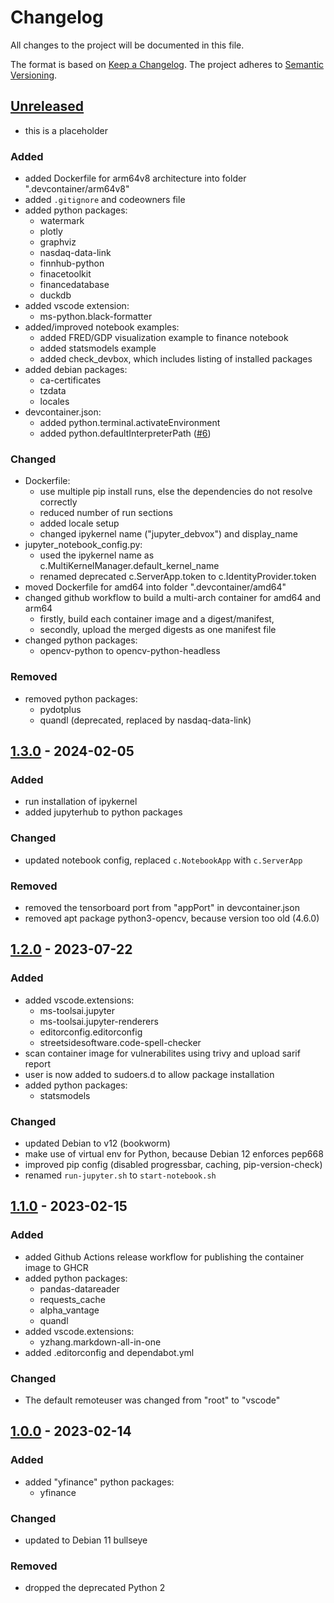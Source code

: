 # Changelog

All changes to the project will be documented in this file.

The format is based on [Keep a Changelog](https://keepachangelog.com/en/1.0.0/).
The project adheres to [Semantic Versioning](https://semver.org/spec/v2.0.0.html).

## [Unreleased]

- this is a placeholder

### Added

- added Dockerfile for arm64v8 architecture into folder ".devcontainer/arm64v8"
- added `.gitignore` and codeowners file
- added python packages:
  - watermark
  - plotly
  - graphviz
  - nasdaq-data-link
  - finnhub-python
  - finacetoolkit
  - financedatabase
  - duckdb
- added vscode extension:
  - ms-python.black-formatter
- added/improved notebook examples:
  - added FRED/GDP visualization example to finance notebook
  - added statsmodels example
  - added check_devbox, which includes listing of installed packages
- added debian packages:
  - ca-certificates
  - tzdata
  - locales
- devcontainer.json:
  - added python.terminal.activateEnvironment
  - added python.defaultInterpreterPath ([#6](https://github.com/jakoch/jupyter-devbox/issues/6))

### Changed

- Dockerfile:
  - use multiple pip install runs, else the dependencies do not resolve correctly
  - reduced number of run sections
  - added locale setup
  - changed ipykernel name ("jupyter_debvox") and display_name 
- jupyter_notebook_config.py:
  - used the ipykernel name as c.MultiKernelManager.default_kernel_name
  - renamed deprecated c.ServerApp.token to c.IdentityProvider.token
- moved Dockerfile for amd64 into folder ".devcontainer/amd64"
- changed github workflow to build a multi-arch container for amd64 and arm64
  - firstly, build each container image and a digest/manifest,
  - secondly, upload the merged digests as one manifest file
- changed python packages:
  - opencv-python to opencv-python-headless

### Removed

- removed python packages:
  - pydotplus
  - quandl (deprecated, replaced by nasdaq-data-link)

## [1.3.0] - 2024-02-05

### Added

- run installation of ipykernel
- added jupyterhub to python packages

### Changed

- updated notebook config, replaced `c.NotebookApp` with `c.ServerApp`

### Removed

- removed the tensorboard port from "appPort" in devcontainer.json
- removed apt package python3-opencv, because version too old (4.6.0)

## [1.2.0] - 2023-07-22

### Added

- added vscode.extensions:
  - ms-toolsai.jupyter
  - ms-toolsai.jupyter-renderers
  - editorconfig.editorconfig
  - streetsidesoftware.code-spell-checker
- scan container image for vulnerabilites using trivy and upload sarif report
- user is now added to sudoers.d to allow package installation
- added python packages:
  - statsmodels

### Changed

- updated Debian to v12 (bookworm)
- make use of virtual env for Python, because Debian 12 enforces pep668
- improved pip config (disabled progressbar, caching, pip-version-check)
- renamed `run-jupyter.sh` to `start-notebook.sh`

## [1.1.0] - 2023-02-15

### Added

- added Github Actions release workflow for publishing the container image to GHCR
- added python packages:
  - pandas-datareader
  - requests_cache
  - alpha_vantage
  - quandl
- added vscode.extensions:
  - yzhang.markdown-all-in-one
- added .editorconfig and dependabot.yml

### Changed

- The default remoteuser was changed from "root" to "vscode"

## [1.0.0] - 2023-02-14

### Added

- added "yfinance" python packages:
  - yfinance

### Changed

- updated to Debian 11 bullseye

### Removed

- dropped the deprecated Python 2

[unreleased]: https://github.com/jakoch/jupyter-devbox/compare/v1.3.0...HEAD
[1.3.0]: https://github.com/jakoch/jupyter-devbox/compare/v1.2.0...v1.3.0
[1.2.0]: https://github.com/jakoch/jupyter-devbox/compare/v1.1.0...v1.2.0
[1.1.0]: https://github.com/jakoch/jupyter-devbox/compare/v1.0.0...v1.1.0
[1.0.0]: https://github.com/jakoch/jupyter-devbox/releases/tag/v1.0.0
